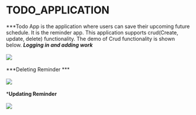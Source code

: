 # TODO_APPLICATION
***Todo App is the application where users can save their upcoming future schedule. It is the reminder app. This application supports crud(Create, update, delete) functionality. 
The demo of Crud functionality is shown below. 
***Logging in and adding work***
</br>
</br>
<img src="https://user-images.githubusercontent.com/47654151/113414530-ed677280-93dc-11eb-8329-7316ce6b758c.gif">
</br>
</br>
***Deleting Reminder ***
</br>
</br>
<img src="https://user-images.githubusercontent.com/47654151/113414598-12f47c00-93dd-11eb-9c94-67023579f56f.gif">
</br>
</br>
***Updating Reminder**
</br>
</br>
<img src="https://user-images.githubusercontent.com/47654151/113414813-8f875a80-93dd-11eb-8f0a-9384aaf78cba.gif">
